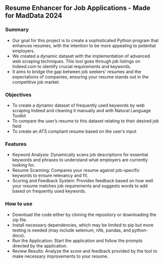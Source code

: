 ## Resume Enhancer for Job Applications - Made for MadData 2024

### Summary
- Our goal for this project is to create a sophisticated Python program that enhances resumes, with the intention to be more appealing to potential employers. 
- We created a dynamic dataset with the implementation of advanced web scraping techniques. This tool goes through job listings on Indeed.com to identify crucial requirements and keywords. 
- It aims to bridge the gap between job seekers' resumes and the expectations of companies, ensuring your resume stands out in the competitive job market.

### Objectives
- To create a dynamic dataset of frequently used keywords by web scraping Indeed and cleaning it manually and with Natural Language Toolkit
- To compare the user’s resume to this dataset relating to their desired job field
- To create an ATS compliant resume based on the user’s input

### Features
- Keyword Analysis: Dynamically scans job descriptions for essential keywords and phrases to understand what employers are currently looking for.
- Resume Scanning: Compares your resume against job-specific keywords to ensure relevancy and fit.
- Scoring and Feedback System: Provides feedback based on how well your resume matches job requirements and suggests words to add based on frequently used keywords.

### How to use
- Download the code either by cloning the repository or downloading the zip file.
- Install necessary dependencies, which may be limited to pip but more testing is needed (may include selenium, nltk, pandas, and python-docx).
- Run the Application: Start the application and follow the prompts directed by the application.
- Review Results: Analyze the score and feedback provided by the tool to make necessary improvements to your resume.
